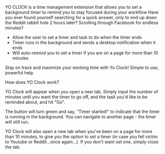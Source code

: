 YO CLOCK is a time management extension that allows you to set a background timer to remind you to stay focused during your workflow
Have you ever found yourself searching for a quick answer, only to end up down the Reddit rabbit hole 2 hours later? Scrolling through Facebook for endless minutes?

- Allow the user to set a timer and task to do when the timer ends
- Timer runs in the background and sends a desktop notification when it ends
- Will auto-remind you to set a timer if you are on a page for more than 10 minutes

Stay on track and maximize your working time with Yo Clock! Simple to use, powerful help.

How does YO Clock work?

YO Clock will appear when you open a new tab. Simply input the number of minutes until you want the timer to go off, and the task you'd like to be reminded about, and hit "Go".

The button will turn green and say, "Timer started!" to indicate that the timer is running in the background. You can navigate to another page - the timer will still run.

YO Clock will also open a new tab when you've been on a page for more than 10 minutes, to give you the option to set a timer (in case you fell victim to Youtube or Reddit...once again...). If you don't want set one, simply close the tab.
